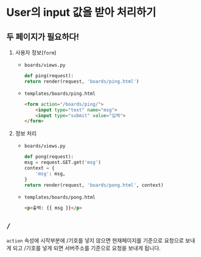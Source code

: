 # User의 input 값을 받아 처리하기

## 두 페이지가 필요하다!

1. 사용자 정보(`form`)
    - `boards/views.py`
        ```py
        def ping(request):
        return render(request, 'boards/ping.html')
        ```

    - `templates/boards/ping.html`
        ```html
        <form action="/boards/ping/">
            <input type="text" name="msg">
            <input type="submit" value="입력">
        </form>

2. 정보 처리
    - `boards/views.py`
        ```py
        def pong(request):
        msg = request.GET.get('msg')
        context = {
            'msg': msg,
        }
        return render(request, 'boards/pong.html', context)
        ```
    
    - `templates/boards/pong.html`
        ```html
        <p>출력: {{ msg }}</p>
        ```

## `/`
`action` 속성에 시작부분에 /기호를 넣지 않으면 현재페이지를 기준으로 요청으로 보내게 되고 /기호를 넣게 되면 서버주소를 기준으로 요청을 보내게 됩니다.